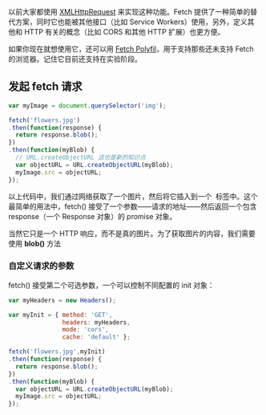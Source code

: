 以前大家都使用 [XMLHttpRequest](https://developer.mozilla.org/zh-CN/docs/Web/API/XMLHttpRequest) 来实现这种功能。Fetch 提供了一种简单的替代方案，同时它也能被其他接口（比如 Service Workers）使用，另外，定义其他和 HTTP 有关的概念（比如 CORS 和其他 HTTP 扩展）也更方便。

如果你现在就想使用它，还可以用 [Fetch Polyfil](https://github.com/github/fetch)，用于支持那些还未支持 Fetch 的浏览器。记住它目前还支持在实验阶段。

## 发起 fetch 请求

```js
var myImage = document.querySelector('img');

fetch('flowers.jpg')
.then(function(response) {
  return response.blob();
})
.then(function(myBlob) {
  // URL.createObjectURL 这也是新的知识点
  var objectURL = URL.createObjectURL(myBlob);
  myImage.src = objectURL;
});
```

以上代码中，我们通过网络获取了一个图片，然后将它插入到一个 <img> 标签中。这个最简单的用法中，fetch() 接受了一个参数——请求的地址——然后返回一个包含 response（一个 Response 对象）的 promise 对象。

当然它只是一个 HTTP 响应，而不是真的图片。为了获取图片的内容，我们需要使用 **blob()** 方法

### 自定义请求的参数

fetch() 接受第二个可选参数，一个可以控制不同配置的 init 对象：

```js
var myHeaders = new Headers();

var myInit = { method: 'GET',
               headers: myHeaders,
               mode: 'cors',
               cache: 'default' };

fetch('flowers.jpg',myInit)
.then(function(response) {
  return response.blob();
})
.then(function(myBlob) {
  var objectURL = URL.createObjectURL(myBlob);
  myImage.src = objectURL;
});
```
